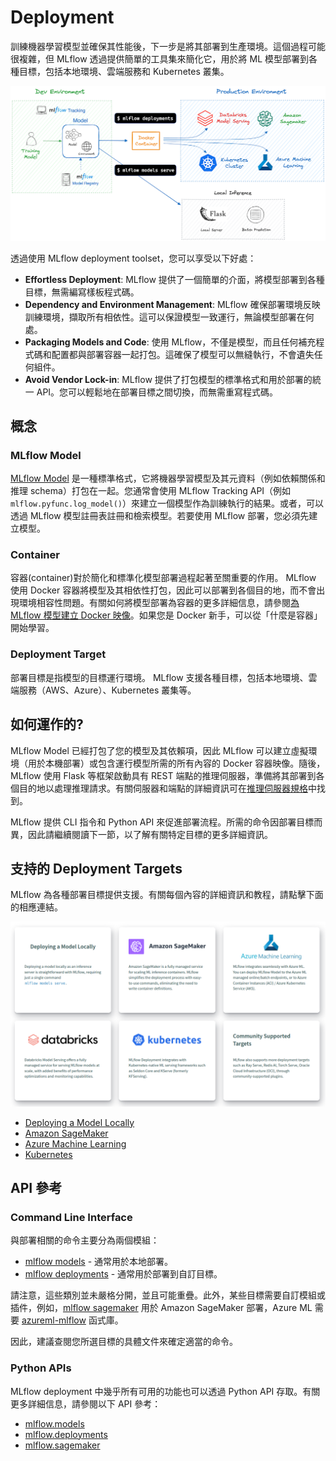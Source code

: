 # Deployment

訓練機器學習模型並確保其性能後，下一步是將其部署到生產環境。這個過程可能很複雜，但 MLflow 透過提供簡單的工具集來簡化它，用於將 ML 模型部署到各種目標，包括本地環境、雲端服務和 Kubernetes 叢集。

![](./assets/mlflow-deployment-overview.png)

透過使用 MLflow  deployment toolset，您可以享受以下好處：

- **Effortless Deployment**: MLflow 提供了一個簡單的介面，將模型部署到各種目標，無需編寫樣板程式碼。
- **Dependency and Environment Management**: MLflow 確保部署環境反映訓練環境，擷取所有相依性。這可以保證模型一致運行，無論模型部署在何處。
- **Packaging Models and Code**: 使用 MLflow，不僅是模型，而且任何補充程式碼和配置都與部署容器一起打包。這確保了模型可以無縫執行，不會遺失任何組件。
- **Avoid Vendor Lock-in**: MLflow 提供了打包模型的標準格式和用於部署的統一 API。您可以輕鬆地在部署目標之間切換，而無需重寫程式碼。

## 概念

### MLflow Model

[MLflow Model](../deployment/index.md) 是一種標準格式，它將機器學習模型及其元資料（例如依賴關係和推理 schema）打包在一起。您通常會使用 MLflow Tracking API（例如 `mlflow.pyfunc.log_model()`）來建立一個模型作為訓練執行的結果。或者，可以透過 MLflow 模型註冊表註冊和檢索模型。若要使用 MLflow 部署，您必須先建立模型。

### Container

容器(container)對於簡化和標準化模型部署過程起著至關重要的作用。 MLflow 使用 Docker 容器將模型及其相依性打包，因此可以部署到各個目的地，而不會出現環境相容性問題。有關如何將模型部署為容器的更多詳細信息，請參閱[為 MLflow 模型建立 Docker 映像](https://mlflow.org/docs/latest/deployment/deploy-model-to-kubernetes/index.html#build-docker-for-deployment)。如果您是 Docker 新手，可以從「什麼是容器」開始學習。

### Deployment Target

部署目標是指模型的目標運行環境。 MLflow 支援各種目標，包括本地環境、雲端服務（AWS、Azure）、Kubernetes 叢集等。

## 如何運作的?

MLflow Model 已經打包了您的模型及其依賴項，因此 MLflow 可以建立虛擬環境（用於本機部署）或包含運行模型所需的所有內容的 Docker 容器映像。隨後，MLflow 使用 Flask 等框架啟動具有 REST 端點的推理伺服器，準備將其部署到各個目的地以處理推理請求。有關伺服器和端點的詳細資訊可在[推理伺服器規格](https://mlflow.org/docs/latest/deployment/deploy-model-locally.html#local-inference-server-spec)中找到。

MLflow 提供 CLI 指令和 Python API 來促進部署流程。所需的命令因部署目標而異，因此請繼續閱讀下一節，以了解有關特定目標的更多詳細資訊。

## 支持的 Deployment Targets

MLflow 為各種部署目標提供支援。有關每個內容的詳細資訊和教程，請點擊下面的相應連結。

![](./assets/deployment-targets.png)

- [Deploying a Model Locally](https://mlflow.org/docs/latest/deployment/deploy-model-locally.html)
- [Amazon SageMaker](https://mlflow.org/docs/latest/deployment/deploy-model-to-sagemaker.html)
- [Azure Machine Learning](https://learn.microsoft.com/en-us/azure/machine-learning/how-to-deploy-mlflow-models)
- [Kubernetes](https://mlflow.org/docs/latest/deployment/deploy-model-to-kubernetes/index.html)

## API 參考

### Command Line Interface

與部署相關的命令主要分為兩個模組：

- [mlflow models](https://mlflow.org/docs/latest/cli.html#mlflow-models) - 通常用於本地部署。
- [mlflow deployments](https://mlflow.org/docs/latest/cli.html#mlflow-deployments) - 通常用於部署到自訂目標。

請注意，這些類別並未嚴格分開，並且可能重疊。此外，某些目標需要自訂模組或插件，例如，[mlflow sagemaker](https://mlflow.org/docs/latest/cli.html#mlflow-sagemaker) 用於 Amazon SageMaker 部署，Azure ML 需要 [azureml-mlflow](https://pypi.org/project/azureml-mlflow/) 函式庫。

因此，建議查閱您所選目標的具體文件來確定適當的命令。

### Python APIs

MLflow deployment 中幾乎所有可用的功能也可以透過 Python API 存取。有關更多詳細信息，請參閱以下 API 參考：

- [mlflow.models](https://mlflow.org/docs/latest/python_api/mlflow.models.html)
- [mlflow.deployments](https://mlflow.org/docs/latest/python_api/mlflow.deployments.html)
- [mlflow.sagemaker](https://mlflow.org/docs/latest/python_api/mlflow.sagemaker.html)

